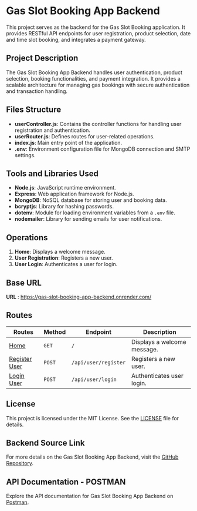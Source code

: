 # Gas Slot Booking App Backend

This project serves as the backend for the Gas Slot Booking application. It provides RESTful API endpoints for user registration, product selection, date and time slot booking, and integrates a payment gateway.

## Project Description

The Gas Slot Booking App Backend handles user authentication, product selection, booking functionalities, and payment integration. It provides a scalable architecture for managing gas bookings with secure authentication and transaction handling.

## Files Structure

- **userController.js**: Contains the controller functions for handling user registration and authentication.
- **userRouter.js**: Defines routes for user-related operations.
- **index.js**: Main entry point of the application.
- **.env**: Environment configuration file for MongoDB connection and SMTP settings.

## Tools and Libraries Used

- **Node.js**: JavaScript runtime environment.
- **Express**: Web application framework for Node.js.
- **MongoDB**: NoSQL database for storing user and booking data.
- **bcryptjs**: Library for hashing passwords.
- **dotenv**: Module for loading environment variables from a `.env` file.
- **nodemailer**: Library for sending emails for user notifications.

## Operations

1. **Home**: Displays a welcome message.
2. **User Registration**: Registers a new user.
3. **User Login**: Authenticates a user for login.

## Base URL 

**URL** : https://gas-slot-booking-app-backend.onrender.com/

## Routes

| **Routes**                       | **Method** | **Endpoint**           | **Description**                              |
| -------------------------------- | ---------- | ---------------------- | -------------------------------------------- |
| [Home](#)                        | `GET`      | `/`                    | Displays a welcome message.                  |
| [Register User](#)               | `POST`     | `/api/user/register`   | Registers a new user.                        |
| [Login User](#)                  | `POST`     | `/api/user/login`      | Authenticates user login.                    |

## License

This project is licensed under the MIT License. See the [LICENSE](LICENSE) file for details.

## Backend Source Link

For more details on the Gas Slot Booking App Backend, visit the [GitHub Repository](https://github.com/Ajith-11399/Gas-Slot-booking-app-backend).

## API Documentation - POSTMAN

Explore the API documentation for Gas Slot Booking App Backend on [Postman](https://documenter.getpostman.com/view/35036950/2sA3e2gpiA).
